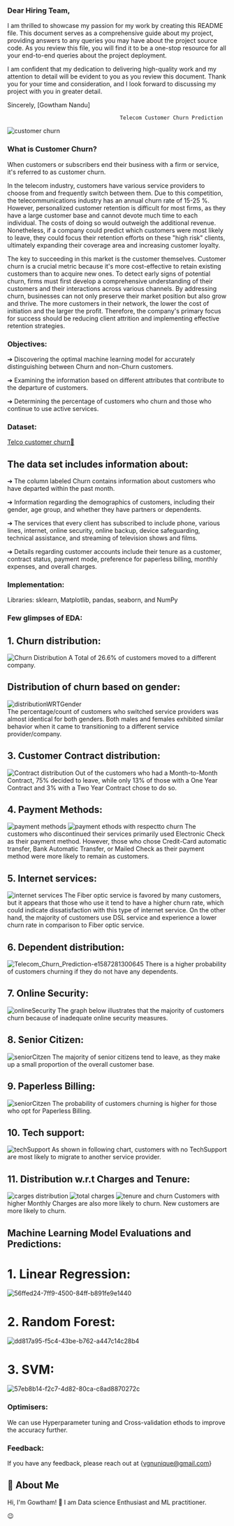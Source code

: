 ### Dear Hiring Team,

I am thrilled to showcase my passion for my work by creating this README file. This document serves as a comprehensive guide about my project, providing answers to any queries you may have about the project source code. As you review this file, you will find it to be a one-stop resource for all your end-to-end queries about the project deployment.

I am confident that my dedication to delivering high-quality work and my attention to detail will be evident to you as you review this document. Thank you for your time and consideration, and I look forward to discussing my project with you in greater detail.

Sincerely,
[Gowtham Nandu]





                                        Telecom Customer Churn Prediction

![customer churn](https://github.com/Gowthamnandu07/Churn-prediction-in-Telecom-Industry-using-Logistic-Regression./assets/118471519/6f88dff0-2238-4f0c-8b35-f9ecea26784f)

### What is Customer Churn?
When customers or subscribers end their business with a firm or service, it's referred to as customer churn. 

In the telecom industry, customers have various service providers to choose from and frequently switch between them. Due to this competition, the telecommunications industry has an annual churn rate of 15-25 %. However, personalized customer retention is difficult for most firms, as they have a large customer base and cannot devote much time to each individual. The costs of doing so would outweigh the additional revenue. Nonetheless, if a company could predict which customers were most likely to leave, they could focus their retention efforts on these "high risk" clients, ultimately expanding their coverage area and increasing customer loyalty. 


The key to succeeding in this market is the customer themselves. Customer churn is a crucial metric because it's more cost-effective to retain existing customers than to acquire new ones. To detect early signs of potential churn, firms must first develop a comprehensive understanding of their customers and their interactions across various channels. By addressing churn, businesses can not only preserve their market position but also grow and thrive. The more customers in their network, the lower the cost of initiation and the larger the profit. Therefore, the company's primary focus for success should be reducing client attrition and implementing effective retention strategies.


### Objectives:
➔ Discovering the optimal machine learning model for accurately distinguishing between Churn and non-Churn customers.

➔ Examining the information based on different attributes that contribute to the departure of customers.

➔ Determining the percentage of customers who churn and those who continue to use active services. 

  
 ### Dataset:
[Telco customer churn🙂](https://www.kaggle.com/bhartiprasad17/customer-churn-prediction/data)

## The data set includes information about:
➔ The column labeled Churn contains information about customers who have departed within the past month.

➔ Information regarding the demographics of customers, including their gender, age group, and whether they have partners or dependents.

➔ The services that every client has subscribed to include phone, various lines, internet, online security, online backup, device safeguarding, technical assistance, and      streaming of television shows and films.

➔ Details regarding customer accounts include their tenure as a customer, contract status, payment mode, preference for paperless billing, monthly expenses, and overall        charges.

### Implementation:
Libraries: sklearn, Matplotlib, pandas, seaborn, and NumPy

### Few glimpses of EDA:

## 1. Churn distribution:
![Churn Distribution](https://github.com/Gowthamnandu07/Churn-prediction-in-Telecom-Industry-using-Logistic-Regression./assets/118471519/650c3a97-bd3b-4c90-8116-bc6cb6b9ffea)    A Total of 26.6% of customers moved to a different company.

## Distribution of churn based on gender:
![distributionWRTGender](https://github.com/Gowthamnandu07/Churn-prediction-in-Telecom-Industry-using-Logistic-Regression./assets/118471519/3f2acf07-0a11-4044-9cf9-a40738f698ae)  
The percentage/count of customers who switched service providers was almost identical for both genders. Both males and females exhibited similar behavior when it came to transitioning to a different service provider/company.

## 3. Customer Contract distribution:
![Contract distribution](https://github.com/Gowthamnandu07/Churn-prediction-in-Telecom-Industry-using-Logistic-Regression./assets/118471519/e2385474-7e30-4b51-a411-d226110e6114) 
                 Out of the customers who had a Month-to-Month Contract, 75% decided to leave, while only 13% of those with a One Year Contract and 3% with a Two Year Contract chose to do so.

## 4. Payment Methods:
![payment methods](https://github.com/Gowthamnandu07/Churn-prediction-in-Telecom-Industry-using-Logistic-Regression./assets/118471519/0b0ede76-a93b-4f44-8844-cb876294a540)
![payment ethods with respectto churn](https://github.com/Gowthamnandu07/Churn-prediction-in-Telecom-Industry-using-Logistic-Regression./assets/118471519/f8b45b17-5d11-44ca-8738-3912e2971f6b) 
The customers who discontinued their services primarily used Electronic Check as their payment method. However, those who chose Credit-Card automatic transfer, Bank Automatic Transfer, or Mailed Check as their payment method were more likely to remain as customers.

## 5. Internet services:
![internet services](https://github.com/Gowthamnandu07/Churn-prediction-in-Telecom-Industry-using-Logistic-Regression./assets/118471519/e76dc7fe-3f5d-46a8-ac16-e574fd5adb7d) 
The Fiber optic service is favored by many customers, but it appears that those who use it tend to have a higher churn rate, which could indicate dissatisfaction with this type of internet service. On the other hand, the majority of customers use DSL service and experience a lower churn rate in comparison to Fiber optic service.

## 6. Dependent distribution:
![Telecom_Churn_Prediction-e1587281300645](https://github.com/Gowthamnandu07/Churn-prediction-in-Telecom-Industry-using-Logistic-Regression./assets/118471519/939cea37-4ac7-4432-ad10-65d3d97b08d3)
There is a higher probability of customers churning if they do not have any dependents.

## 7. Online Security:
![onlineSecurity](https://github.com/Gowthamnandu07/Churn-prediction-in-Telecom-Industry-using-Logistic-Regression./assets/118471519/89c209fd-cd96-491c-990e-2e7a3c921d1a)
The graph below illustrates that the majority of customers churn because of inadequate online security measures.

## 8. Senior Citizen:
![seniorCitzen](https://github.com/Gowthamnandu07/Churn-prediction-in-Telecom-Industry-using-Logistic-Regression./assets/118471519/37b0b162-feaa-4fd5-b60e-331366c20e20)
The majority of senior citizens tend to leave, as they make up a small proportion of the overall customer base.

## 9. Paperless Billing:
![seniorCitzen](https://github.com/Gowthamnandu07/Churn-prediction-in-Telecom-Industry-using-Logistic-Regression./assets/118471519/1427406d-332d-4cd5-8dbe-7a2d291471ab)
The probability of customers churning is higher for those who opt for Paperless Billing.

## 10. Tech support:
![techSupport](https://github.com/Gowthamnandu07/Churn-prediction-in-Telecom-Industry-using-Logistic-Regression./assets/118471519/19ba6543-d499-41b9-9933-0bca52697ba9)
As shown in following chart, customers with no TechSupport are most likely to migrate to another service provider.

## 11. Distribution w.r.t Charges and Tenure:
![carges distribution](https://github.com/Gowthamnandu07/Churn-prediction-in-Telecom-Industry-using-Logistic-Regression./assets/118471519/1aa2ed51-0ccf-4440-885a-bbde8f716ed8)
![total charges](https://github.com/Gowthamnandu07/Churn-prediction-in-Telecom-Industry-using-Logistic-Regression./assets/118471519/4c47c95f-fb54-4956-911d-33e4889d2a16)
![tenure and churn](https://github.com/Gowthamnandu07/Churn-prediction-in-Telecom-Industry-using-Logistic-Regression./assets/118471519/0e91e7ec-8d97-4591-bca1-15e89e9eff20)
Customers with higher Monthly Charges are also more likely to churn.
New customers are more likely to churn.

## Machine Learning Model Evaluations and Predictions:
# 1. Linear Regression:
![56ffed24-7ff9-4500-84ff-b891fe9e1440](https://github.com/Gowthamnandu07/Churn-prediction-in-Telecom-Industry-using-Logistic-Regression./assets/118471519/531c332f-90d4-487e-980a-587e033c73d8)

# 2. Random Forest:
![dd817a95-f5c4-43be-b762-a447c14c28b4](https://github.com/Gowthamnandu07/Churn-prediction-in-Telecom-Industry-using-Logistic-Regression./assets/118471519/5668fc2d-0209-45f4-a512-885ead134101)

# 3. SVM:
![57eb8b14-f2c7-4d82-80ca-c8ad8870272c](https://github.com/Gowthamnandu07/Churn-prediction-in-Telecom-Industry-using-Logistic-Regression./assets/118471519/0fd33c4a-8129-4e46-aea6-e36f94f1c392)





### Optimisers:
We can use Hyperparameter tuning and Cross-validation ethods to improve the accuracy further.

### Feedback:
If you have any feedback, please reach out at {vgnunique@gmail.com}

## 🚀 About Me
Hi, I'm Gowtham! 👋
I am Data science Enthusiast and ML practitioner.


😉








